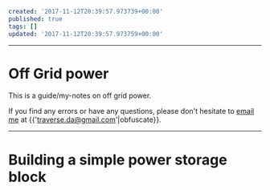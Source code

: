 ```yaml
created: '2017-11-12T20:39:57.973739+00:00'
published: true
tags: []
updated: '2017-11-12T20:39:57.973759+00:00'

```
---
# Off Grid power

This is a guide/my-notes on off grid power.

If you find any errors or have any questions, please don't hesitate to
[email me](mailto:{{'traverse.da@gmail.com'|obfuscate}})
at {{'traverse.da@gmail.com'|obfuscate}}.

---

# Building a simple power storage block

